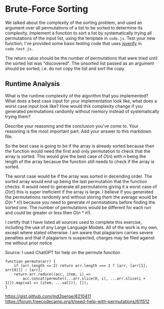 # Brute-Force Sorting

We talked about the complexity of the sorting problem, and used an argument over
all permutations of a list to be sorted to determine its complexity. Implement
a function to sort a list by systematically trying all permutations of the input
list, using the template in `code.js`. Test your new function; I've provided
some basic testing code that uses [jsverify](https://jsverify.github.io/) in
`code.test.js`.

The return value should be the number of permutations that were tried until the
sorted list was "discovered". The unsorted list passed as an argument should be
sorted, i.e. do not copy the list and sort the copy.

## Runtime Analysis

What is the runtime complexity of the algorithm that you implemented? What does
a best case input for your implementation look like, what does a worst case
input look like? How would this complexity change if you generated permutations
randomly without memory instead of systematically trying them?

Describe your reasoning and the conclusion you've come to. Your reasoning is the
most important part. Add your answer to this markdown file.


So the best case is going to be if the array is already sorted because then the function would need the first and only permutation to check that the array is sorted. This would give the best case of $O(n)$ with $n$ being the length of the array
becasue the function still needs to check if the array is sorted.

The worst case would be if the array was sorted in decending order. The sorted array would end up being the last permutation that the function checks. It would need to generate all permutations giving it a worst case of $O(n!)$ this is super ineficient if the array is large. I believe if you generated the permutatioins randomly and without storing them the average would be $O(n * n!)$ because you need to generate $n!$ permutations before finding the sorted one. The number of permutations would be different for each run
and could be greater or less then $O(n*n!)$.

I certify that I have listed all sources used to complete this exercise, including the use of any Large Language Models. All of the work is my own, except where stated otherwise. I am aware that plagiarism carries severe penalties and that if plagiarism is suspected, charges may be filed against me without prior notice

Source:
I used ChatGPT for help on the permute function
```
function permute(arr) {
    if (arr.length <= 2) return arr.length === 2 ? [arr, [arr[1], arr[0]]] : [arr];
    return arr.reduce((acc, item, i) =>
        acc.concat(permute([...arr.slice(0, i), ...arr.slice(i + 1)]).map(val => [item, ...val])), []);
}
```
https://gist.github.com/md2perpe/8210411
https://forum.freecodecamp.org/t/need-help-with-permutations/611512

